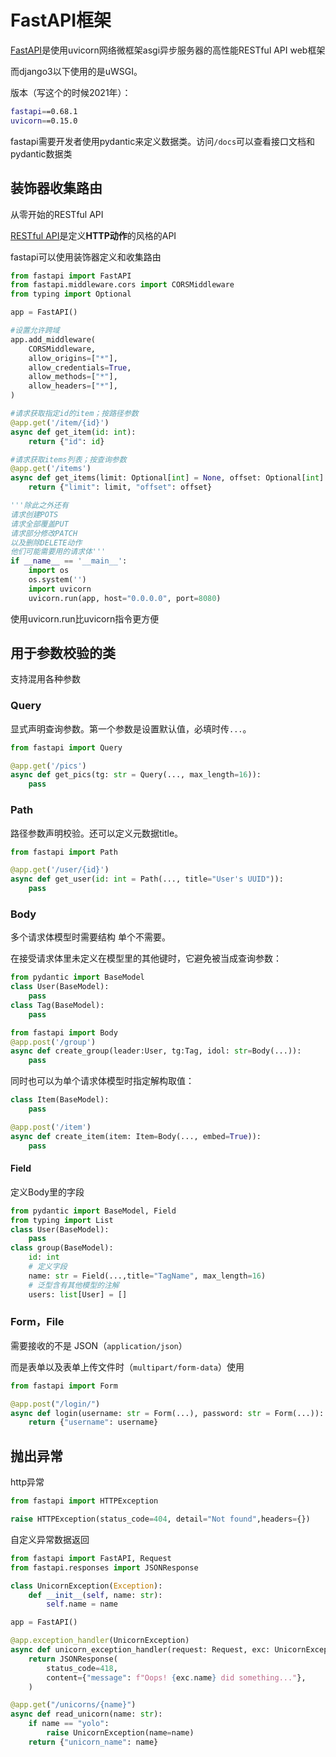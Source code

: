# FastAPI框架

[FastAPI](https://fastapi.tiangolo.com/zh/)是使用uvicorn网络微框架asgi异步服务器的高性能RESTful API web框架

而django3以下使用的是uWSGI。

版本（写这个的时候2021年）：

```bash
fastapi==0.68.1
uvicorn==0.15.0
```

fastapi需要开发者使用pydantic来定义数据类。访问`/docs`可以查看接口文档和pydantic数据类


## 装饰器收集路由

从零开始的RESTful API

[RESTful API](https://restfulapi.cn/)是定义**HTTP动作**的风格的API

fastapi可以使用装饰器定义和收集路由

```python
from fastapi import FastAPI
from fastapi.middleware.cors import CORSMiddleware
from typing import Optional

app = FastAPI()

#设置允许跨域
app.add_middleware(
    CORSMiddleware,
    allow_origins=["*"],
    allow_credentials=True,
    allow_methods=["*"],
    allow_headers=["*"],
)

#请求获取指定id的item；按路径参数
@app.get('/item/{id}')
async def get_item(id: int):
    return {"id": id}

#请求获取items列表；按查询参数
@app.get('/items')
async def get_items(limit: Optional[int] = None, offset: Optional[int] = None):
    return {"limit": limit, "offset": offset}

'''除此之外还有
请求创建POTS
请求全部覆盖PUT
请求部分修改PATCH
以及删除DELETE动作
他们可能需要用的请求体'''
if __name__ == '__main__':
    import os
    os.system('')
    import uvicorn
    uvicorn.run(app, host="0.0.0.0", port=8080)
```

使用uvicorn.run比uvicorn指令更方便



## 用于参数校验的类

支持混用各种参数

### Query

显式声明查询参数。第一个参数是设置默认值，必填时传`...`。

```python
from fastapi import Query

@app.get('/pics')
async def get_pics(tg: str = Query(..., max_length=16)):
    pass
```

### Path

路径参数声明校验。还可以定义元数据title。

```python
from fastapi import Path

@app.get('/user/{id}')
async def get_user(id: int = Path(..., title="User's UUID")):
    pass
```

### Body

多个请求体模型时需要结构 单个不需要。

在接受请求体里未定义在模型里的其他键时，它避免被当成查询参数：

```python
from pydantic import BaseModel
class User(BaseModel):
    pass
class Tag(BaseModel):
    pass

from fastapi import Body
@app.post('/group')
async def create_group(leader:User, tg:Tag, idol: str=Body(...)):
    pass
```

同时也可以为单个请求体模型时指定解构取值：

```python
class Item(BaseModel):
    pass

@app.post('/item')
async def create_item(item: Item=Body(..., embed=True)):
    pass
```

#### Field

定义Body里的字段

```python
from pydantic import BaseModel, Field
from typing import List
class User(BaseModel):
    pass
class group(BaseModel):
    id: int
    # 定义字段
    name: str = Field(...,title="TagName", max_length=16)
    # 泛型含有其他模型的注解
    users: list[User] = []
```

### Form，File

需要接收的不是 JSON（`application/json`）

而是表单以及表单上传文件时（`multipart/form-data`）使用

```python
from fastapi import Form

@app.post("/login/")
async def login(username: str = Form(...), password: str = Form(...)):
    return {"username": username}
```



## 抛出异常

http异常

```python
from fastapi import HTTPException

raise HTTPException(status_code=404, detail="Not found",headers={})
```

自定义异常数据返回

```python
from fastapi import FastAPI, Request
from fastapi.responses import JSONResponse

class UnicornException(Exception):
    def __init__(self, name: str):
        self.name = name

app = FastAPI()

@app.exception_handler(UnicornException)
async def unicorn_exception_handler(request: Request, exc: UnicornException):
    return JSONResponse(
        status_code=418,
        content={"message": f"Oops! {exc.name} did something..."},
    )

@app.get("/unicorns/{name}")
async def read_unicorn(name: str):
    if name == "yolo":
        raise UnicornException(name=name)
    return {"unicorn_name": name}
```



